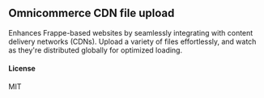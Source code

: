 ## Omnicommerce CDN file upload

Enhances Frappe-based websites  by seamlessly integrating with content delivery networks (CDNs).  Upload a variety of files effortlessly, and watch as they're distributed globally for optimized loading.

#### License

MIT